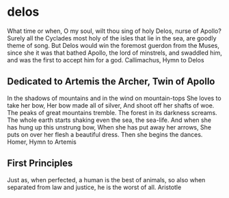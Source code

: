 # delos
What time or when, O my soul, wilt thou sing of holy Delos, nurse of Apollo? Surely all the Cyclades most holy of the isles that lie in the sea, are goodly theme of song. But Delos would win the foremost guerdon from the Muses, since she it was that bathed Apollo, the lord of minstrels, and swaddled him, and was the first to accept him for a god.
Callimachus, Hymn to Delos
## Dedicated to Artemis the Archer, Twin of Apollo
In the shadows of mountains and in the wind on mountain-tops She loves to take her bow, Her bow made all of silver, And shoot off her shafts of woe. The peaks of great mountains tremble. The forest in its darkness screams. The whole earth starts shaking even the sea, the sea-life. And when she has hung up this unstrung bow, When she has put away her arrows, She puts on over her flesh a beautiful dress. Then she begins the dances.
Homer, Hymn to Artemis
## First Principles
Just as, when perfected, a human is the best of animals, so also when separated from law and justice, he is the worst of all.
Aristotle


